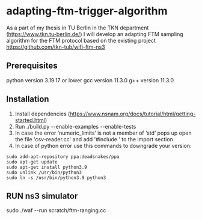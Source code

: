# adapting-ftm-trigger-algorithm
As a part of my thesis in TU Berlin in the TKN department (https://www.tkn.tu-berlin.de/) I will develop an adapting FTM sampling algorithm for the FTM protocol based on the existing project https://github.com/tkn-tub/wifi-ftm-ns3

## Prerequisites
python version 3.19.17 or lower
gcc version 11.3.0
g++ version 11.3.0

## Installation

1) Install dependencies (https://www.nsnam.org/docs/tutorial/html/getting-started.html)
2) Run ./build.py --enable-examples --enable-tests
3) In case the error ‘numeric_limits’ is not a member of ‘std’ pops up open the file 'csv-reader.cc' and add '#include <limits>' to the import section
4) In case of python error use this commands to downgrade your version:
```
sudo add-apt-repository ppa:deadsnakes/ppa
sudo apt-get update
sudo apt-get install python3.9
sudo unlink /usr/bin/python3
sudo ln -s /usr/bin/python3.9 python3
```

## RUN ns3 simulator

sudo ./waf --run scratch/ftm-ranging.cc 